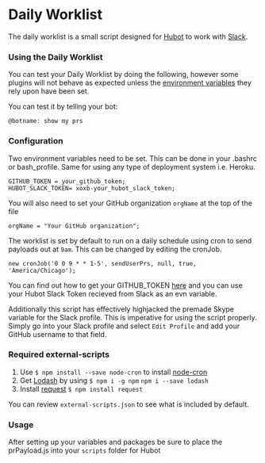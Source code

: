 # Daily Worklist

The daily worklist is a small script designed for [Hubot][hubot] to work with [Slack][slack].


[heroku]: http://www.heroku.com
[hubot]: http://hubot.github.com
[generator-hubot]: https://github.com/github/generator-hubot
[slack]: https://slack.com/
### Using the Daily Worklist

You can test your Daily Worklist by doing the following, however some plugins will not
behave as expected unless the [environment variables](#configuration) they rely
upon have been set.

You can test it by telling your bot:

    @botname: show my prs

### Configuration

Two environment variables need to be set. This can be done in your .bashrc or bash_profile. 
Same for using any type of deployment system i.e. Heroku.

    GITHUB_TOKEN = your_github_token;
    HUBOT_SLACK_TOKEN= xoxb-your_hubot_slack_token; 

You will also need to set your GitHub organization `orgName` at the top of the file

    orgName = "Your GitHub organization";

The worklist is set by default to run on a daily schedule using cron to send payloads out at `9am`. This can be changed by editing the cronJob.

    new cronJob('0 0 9 * * 1-5', sendUserPrs, null, true, 'America/Chicago');

You can find out how to get your GITHUB_TOKEN [here][here] 
and you can use your Hubot Slack Token recieved from Slack as an evn variable.

Additionally this script has effectively highjacked the premade Skype variable for the Slack profile. 
This is imperative for using the script properly. Simply go into your Slack profile and select `Edit Profile` and add your GitHub username to that field. 

[here]: https://help.github.com/articles/creating-an-access-token-for-command-line-use/

### Required external-scripts


1. Use `$ npm install --save node-cron` to install [node-cron][node-cron]
2. Get [Lodash][Lodash] by using `$ npm i -g npm` `npm i --save lodash`
3. Install [request][request] `$ npm install request`

You can review `external-scripts.json` to see what is included by default.

[Lodash]: https://lodash.com/
[node-cron]: https://www.npmjs.com/package/node-cron
[request]: https://www.npmjs.com/package/request

### Usage
After setting up your variables and packages be sure to place the prPayload.js into your `scripts` folder for Hubot

